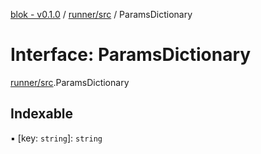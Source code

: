 [blok - v0.1.0](../README.md) / [runner/src](../modules/runner_src.md) / ParamsDictionary

# Interface: ParamsDictionary

[runner/src](../modules/runner_src.md).ParamsDictionary

## Indexable

▪ [key: `string`]: `string`
